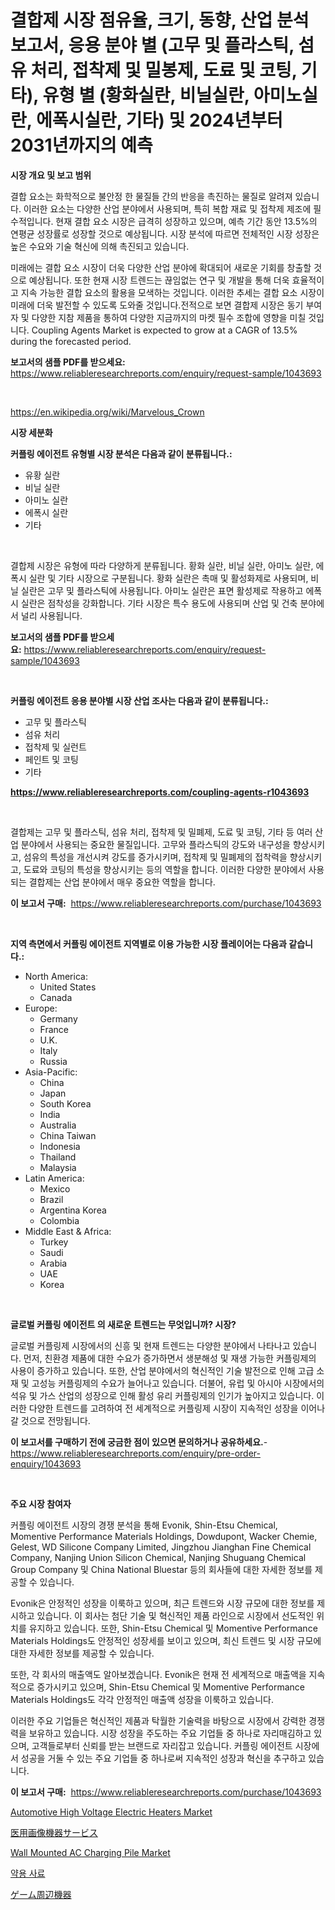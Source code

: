 <p><h1>결합제 시장 점유율, 크기, 동향, 산업 분석 보고서, 응용 분야 별 (고무 및 플라스틱, 섬유 처리, 접착제 및 밀봉제, 도료 및 코팅, 기타), 유형 별 (황화실란, 비닐실란, 아미노실란, 에폭시실란, 기타) 및 2024년부터 2031년까지의 예측</h1></p><p><strong>시장 개요 및 보고 범위</strong></p>
<p><p>결합 요소는 화학적으로 불안정 한 물질들 간의 반응을 촉진하는 물질로 알려져 있습니다. 이러한 요소는 다양한 산업 분야에서 사용되며, 특히 복합 재료 및 접착제 제조에 필수적입니다. 현재 결합 요소 시장은 급격히 성장하고 있으며, 예측 기간 동안 13.5%의 연평균 성장률로 성장할 것으로 예상됩니다. 시장 분석에 따르면 전체적인 시장 성장은 높은 수요와 기술 혁신에 의해 촉진되고 있습니다.</p><p>미래에는 결합 요소 시장이 더욱 다양한 산업 분야에 확대되어 새로운 기회를 창출할 것으로 예상됩니다. 또한 현재 시장 트렌드는 끊임없는 연구 및 개발을 통해 더욱 효율적이고 지속 가능한 결합 요소의 활용을 모색하는 것입니다. 이러한 추세는 결합 요소 시장이 미래에 더욱 발전할 수 있도록 도와줄 것입니다.전적으로 보면 결합제 시장은 동기 부여자 및 다양한 지참 제품을 통하여 다양한 지금까지의 마켓 필수 조합에 영향을 미칠 것입니다. Coupling Agents Market is expected to grow at a CAGR of 13.5% during the forecasted period.</p></p>
<p><strong>보고서의 샘플 PDF를 받으세요:</strong> <a href="https://www.reliableresearchreports.com/enquiry/request-sample/1043693">https://www.reliableresearchreports.com/enquiry/request-sample/1043693</a></p>
<p>&nbsp;</p>
<p><a href="https://en.wikipedia.org/wiki/Marvelous_Crown">https://en.wikipedia.org/wiki/Marvelous_Crown</a></p>
<p><strong>시장 세분화</strong></p>
<p><strong>커플링 에이전트 유형별 시장 분석은 다음과 같이 분류됩니다.:</strong></p>
<p><ul><li>유황 실란</li><li>비닐 실란</li><li>아미노 실란</li><li>에폭시 실란</li><li>기타</li></ul></p>
<p>&nbsp;</p>
<p><p>결합제 시장은 유형에 따라 다양하게 분류됩니다. 황화 실란, 비닐 실란, 아미노 실란, 에폭시 실란 및 기타 시장으로 구분됩니다. 황화 실란은 촉매 및 활성화제로 사용되며, 비닐 실란은 고무 및 플라스틱에 사용됩니다. 아미노 실란은 표면 활성제로 작용하고 에폭시 실란은 점착성을 강화합니다. 기타 시장은 특수 용도에 사용되며 산업 및 건축 분야에서 널리 사용됩니다.</p></p>
<p><strong>보고서의 샘플 PDF를 받으세요:</strong>&nbsp;<a href="https://www.reliableresearchreports.com/enquiry/request-sample/1043693">https://www.reliableresearchreports.com/enquiry/request-sample/1043693</a></p>
<p>&nbsp;</p>
<p><strong> 커플링 에이전트 응용 분야별 시장 산업 조사는 다음과 같이 분류됩니다.:</strong></p>
<p><ul><li>고무 및 플라스틱</li><li>섬유 처리</li><li>접착제 및 실런트</li><li>페인트 및 코팅</li><li>기타</li></ul></p>
<p><strong><a href="https://www.reliableresearchreports.com/coupling-agents-r1043693">https://www.reliableresearchreports.com/coupling-agents-r1043693</a></strong></p>
<p>&nbsp;</p>
<p><p>결합제는 고무 및 플라스틱, 섬유 처리, 접착제 및 밀폐제, 도료 및 코팅, 기타 등 여러 산업 분야에서 사용되는 중요한 물질입니다. 고무와 플라스틱의 강도와 내구성을 향상시키고, 섬유의 특성을 개선시켜 강도를 증가시키며, 접착제 및 밀폐제의 접착력을 향상시키고, 도료와 코팅의 특성을 향상시키는 등의 역할을 합니다. 이러한 다양한 분야에서 사용되는 결합제는 산업 분야에서 매우 중요한 역할을 합니다.</p></p>
<p><strong>이 보고서 구매:</strong>&nbsp; <a href="https://www.reliableresearchreports.com/purchase/1043693">https://www.reliableresearchreports.com/purchase/1043693</a></p>
<p>&nbsp;</p>
<p><strong>지역 측면에서 커플링 에이전트 지역별로 이용 가능한 시장 플레이어는 다음과 같습니다.:</strong></p>
<p><ul>
    <li>
        North America:
        <ul>
            <li>United States</li>
            <li>Canada</li>
        </ul>
    </li>
    <li>
        Europe:
        <ul>
            <li>Germany</li>
            <li>France</li>
            <li>U.K.</li>
            <li>Italy</li>
            <li>Russia</li>
        </ul>
    </li>
    <li>
        Asia-Pacific:
        <ul>
            <li>China</li>
            <li>Japan</li>
            <li>South Korea</li>
            <li>India</li>
            <li>Australia</li>
            <li>China Taiwan</li>
            <li>Indonesia</li>
            <li>Thailand</li>
            <li>Malaysia</li>
        </ul>
    </li>
    <li>
        Latin America:
        <ul>
            <li>Mexico</li>
            <li>Brazil</li>
            <li>Argentina Korea</li>
            <li>Colombia</li>
        </ul>
    </li>
    <li>
        Middle East & Africa:
        <ul>
            <li>Turkey</li>
            <li>Saudi</li>
            <li>Arabia</li>
            <li>UAE</li>
            <li>Korea</li>
        </ul>
    </li>
    </ul></p>
<p>&nbsp;</p>
<p><strong>글로벌 커플링 에이전트 의 새로운 트렌드는 무엇입니까? 시장?</strong></p>
<p><p>글로벌 커플링제 시장에서의 신흥 및 현재 트렌드는 다양한 분야에서 나타나고 있습니다. 먼저, 친환경 제품에 대한 수요가 증가하면서 생분해성 및 재생 가능한 커플링제의 사용이 증가하고 있습니다. 또한, 산업 분야에서의 혁신적인 기술 발전으로 인해 고급 소재 및 고성능 커플링제의 수요가 늘어나고 있습니다. 더불어, 유럽 및 아시아 시장에서의 석유 및 가스 산업의 성장으로 인해 활성 유리 커플링제의 인기가 높아지고 있습니다. 이러한 다양한 트렌드를 고려하여 전 세계적으로 커플링제 시장이 지속적인 성장을 이어나갈 것으로 전망됩니다.</p></p>
<p><strong>이 보고서를 구매하기 전에 궁금한 점이 있으면 문의하거나 공유하세요.</strong>- <a href="https://www.reliableresearchreports.com/enquiry/pre-order-enquiry/1043693">https://www.reliableresearchreports.com/enquiry/pre-order-enquiry/1043693</a></p>
<p>&nbsp;</p>
<p><strong>주요 시장 참여자</strong></p>
<p><p>커플링 에이전트 시장의 경쟁 분석을 통해 Evonik, Shin-Etsu Chemical, Momentive Performance Materials Holdings, Dowdupont, Wacker Chemie, Gelest, WD Silicone Company Limited, Jingzhou Jianghan Fine Chemical Company, Nanjing Union Silicon Chemical, Nanjing Shuguang Chemical Group Company 및 China National Bluestar 등의 회사들에 대한 자세한 정보를 제공할 수 있습니다.</p><p>Evonik은 안정적인 성장을 이룩하고 있으며, 최근 트렌드와 시장 규모에 대한 정보를 제시하고 있습니다. 이 회사는 첨단 기술 및 혁신적인 제품 라인으로 시장에서 선도적인 위치를 유지하고 있습니다. 또한, Shin-Etsu Chemical 및 Momentive Performance Materials Holdings도 안정적인 성장세를 보이고 있으며, 최신 트렌드 및 시장 규모에 대한 자세한 정보를 제공할 수 있습니다.</p><p>또한, 각 회사의 매출액도 알아보겠습니다. Evonik은 현재 전 세계적으로 매출액을 지속적으로 증가시키고 있으며, Shin-Etsu Chemical 및 Momentive Performance Materials Holdings도 각각 안정적인 매출액 성장을 이룩하고 있습니다.</p><p>이러한 주요 기업들은 혁신적인 제품과 탁월한 기술력을 바탕으로 시장에서 강력한 경쟁력을 보유하고 있습니다. 시장 성장을 주도하는 주요 기업들 중 하나로 자리매김하고 있으며, 고객들로부터 신뢰를 받는 브랜드로 자리잡고 있습니다. 커플링 에이전트 시장에서 성공을 거둘 수 있는 주요 기업들 중 하나로써 지속적인 성장과 혁신을 추구하고 있습니다.</p></p>
<p><strong>이 보고서 구매:</strong>&nbsp;&nbsp;<a href="https://www.reliableresearchreports.com/purchase/1043693">https://www.reliableresearchreports.com/purchase/1043693</a></p>
<p><p><a href="https://github.com/anggakarna133/Market-Research-Report-List-1/blob/main/automotive-high-voltage-electric-heaters-market.md">Automotive High Voltage Electric Heaters Market</a></p><p><a href="https://github.com/RandallRunte2023/Market-Research-Report-List-2/blob/main/914004211807.md">医用画像機器サービス</a></p><p><a href="https://github.com/ochgvvcj16/Market-Research-Report-List-1/blob/main/wall-mounted-ac-charging-pile-market.md">Wall Mounted AC Charging Pile Market</a></p><p><a href="https://github.com/shampaakter36/Market-Research-Report-List-1/blob/main/805182417630.md">약용 사료</a></p><p><a href="https://github.com/TerrellConn/Market-Research-Report-List-2/blob/main/405480311806.md">ゲーム周辺機器</a></p></p>
